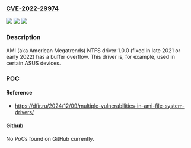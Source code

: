 ### [CVE-2022-29974](https://cve.mitre.org/cgi-bin/cvename.cgi?name=CVE-2022-29974)
![](https://img.shields.io/static/v1?label=Product&message=n%2Fa&color=blue)
![](https://img.shields.io/static/v1?label=Version&message=n%2Fa&color=blue)
![](https://img.shields.io/static/v1?label=Vulnerability&message=n%2Fa&color=brighgreen)

### Description

AMI (aka American Megatrends) NTFS driver 1.0.0 (fixed in late 2021 or early 2022) has a buffer overflow. This driver is, for example, used in certain ASUS devices.

### POC

#### Reference
- https://dfir.ru/2024/12/09/multiple-vulnerabilities-in-ami-file-system-drivers/

#### Github
No PoCs found on GitHub currently.

